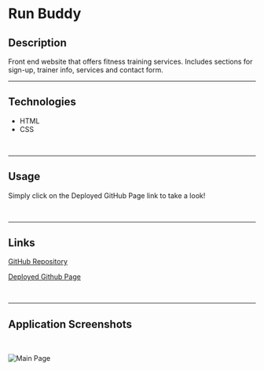
# Run Buddy

## Description
Front end website that offers fitness training services.  Includes sections for sign-up, trainer info, services and contact form. 
&nbsp;

---
## Technologies
* HTML
* CSS

&nbsp;

---
## Usage

Simply click on the Deployed GitHub Page link to take a look!  

&nbsp;

---
## Links

[GitHub Repository](https://github.com/MorningSol/run-buddy)

[Deployed Github Page](https://morningsol.github.io/run-buddy/)

&nbsp;

---
## Application Screenshots

&nbsp;

![Main Page](./Assets/images/main%20page%20screencapture.png)




